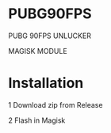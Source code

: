 # PUBG90FPS


PUBG 90FPS UNLUCKER 

MAGISK MODULE


# Installation

1 Download zip from Release

2 Flash in Magisk


